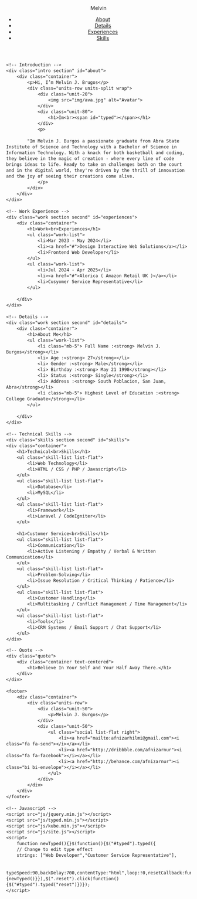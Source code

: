 <!DOCTYPE html>
<html>
<head>
    <title>Melvin Burgos Resume</title>
    <meta charset="utf-8" />
    <meta name="viewport" content="width=device-width, initial-scale=1">
    <meta name="description" content="Melvin Burgos">
    <meta name="author" content="">
    <meta name="viewport" content="width=device-width, initial-scale=1" />
    <link rel="stylesheet" href="css/kube.min.css" />
    <link rel="stylesheet" href="css/font-awesome.min.css" />
    <link rel="stylesheet" href="css/custom.min.css" />
    <link rel="shortcut icon" href="img/favicon.png" />
	<link rel="stylesheet" href="https://cdn.jsdelivr.net/npm/bootstrap-icons@1.11.3/font/bootstrap-icons.min.css">
	<link href='https://fonts.googleapis.com/css?family=Playfair+Display+SC:700' rel='stylesheet' type='text/css'>
	<link href='https://fonts.googleapis.com/css?family=Lato:400,700' rel='stylesheet' type='text/css'>
	<style>
		.intro h1:before {
			/* Edit this with your name or anything else */
			content: 'MELVIN';
		}
	</style>
</head>
<body>
	<!-- Navigation -->
	<div class="main-nav">
		<div class="container">
			<header class="group top-nav">
				<div class="navigation-toggle" data-tools="navigation-toggle" data-target="#navbar-1">
				    <span class="logo">Melvin</span>
				</div>
			    <nav id="navbar-1" class="navbar item-nav">
				    <ul>
				        <li class="active"><a href="#about">About</a></li>
						<li ><a href="#details">Details</a></li>
				        <li><a href="#experiences">Experiences</a></li>
				        <li><a href="#skills">Skills</a></li>
				    </ul>
				</nav>
			</header>
		</div>
	</div>

	<!-- Introduction -->
	<div class="intro section" id="about">
		<div class="container">
			<p>Hi, I’m Melvin J. Brugos</p>
			<div class="units-row units-split wrap">
				<div class="unit-20">
					<img src="img/ava.jpg" alt="Avatar">
				</div>
				<div class="unit-80">
					<h1>Im<br><span id="typed"></span></h1>
				</div>
				<p>

			"Im Melvin J. Burgos a passionate graduate from Abra State Institute of Science and Technology with a Bachelor of Science in Information Technology. With a knack for both basketball and coding, they believe in the magic of creation - where every line of code brings ideas to life. Ready to take on challenges both on the court and in the digital world, they're driven by the thrill of innovation and the joy of seeing their creations come alive.
				</p>
			</div>
		</div>
	</div>

	<!-- Work Experience -->
	<div class="work section second" id="experiences">
		<div class="container">
			<h1>Work<br>Experiences</h1>
			<ul class="work-list">
				<li>Mar 2023 - May 2024</li>
				<li><a href="#">Design Interactive Web Solutions</a></li>
				<li>Frontend Web Developer</li>
			</ul>
   			<ul class="work-list">
				<li>Jul 2024 - Apr 2025</li>
				<li><a href="#">Alorica ( Amazon Retail UK )</a></li>
				<li>Cusyomer Service Representative</li>
			</ul>
		
		</div>
	</div>

	<!-- Details -->
	<div class="work section second" id="details">
		<div class="container">
			<h1>About Me</h1>
			<ul class="work-list">
				<li class="mb-5"> Full Name :<strong> Melvin J. Burgos</strong></li>
				<li> Age :<strong> 27</strong></li>
				<li> Gender :<strong> Male</strong></li>
				<li> Birthday :<strong> May 21 1998</strong></li>
				<li> Status :<strong> Single</strong></li>
				<li> Address :<strong> South Poblacion, San Juan, Abra</strong></li>
				<li class="mb-5"> Highest Level of Education :<strong> College Graduate</strong></li>
			</ul>
		
		</div>
	</div>

	<!-- Technical Skills -->
	<div class="skills section second" id="skills">
    <div class="container">
        <h1>Technical<br>Skills</h1>
        <ul class="skill-list list-flat">
            <li>Web Technology</li>
            <li>HTML / CSS / PHP / Javascript</li>
        </ul>
        <ul class="skill-list list-flat">
            <li>Database</li>
            <li>MySQL</li>
        </ul>
        <ul class="skill-list list-flat">
            <li>Framework</li>
            <li>Laravel / CodeIgniter</li>
        </ul>

        <h1>Customer Service<br>Skills</h1>
        <ul class="skill-list list-flat">
            <li>Communication</li>
            <li>Active Listening / Empathy / Verbal & Written Communication</li>
        </ul>
        <ul class="skill-list list-flat">
            <li>Problem-Solving</li>
            <li>Issue Resolution / Critical Thinking / Patience</li>
        </ul>
        <ul class="skill-list list-flat">
            <li>Customer Handling</li>
            <li>Multitasking / Conflict Management / Time Management</li>
        </ul>
        <ul class="skill-list list-flat">
            <li>Tools</li>
            <li>CRM Systems / Email Support / Chat Support</li>
        </ul>
    </div>
</div>


	<!-- Quote -->
	<div class="quote">
		<div class="container text-centered">
			<h1>Believe In Your Self and Your Half Away There.</h1>
		</div>
	</div>

	<footer>
		<div class="container">
			<div class="units-row">
			    <div class="unit-50">
			    	<p>Melvin J. Burgos</p>
			    </div>
			    <div class="unit-50">
					<ul class="social list-flat right">
						<li><a href="mailto:afnizarhilmi@gmail.com"><i class="fa fa-send"></i></a></li>
						<li><a href="http://dribbble.com/afnizarnur"><i class="fa fa-facebook"></i></a></li>
						<li><a href="http://behance.com/afnizarnur"><i class="bi bi-envelope"></i></a></li>
					</ul>
			    </div>
			</div>
		</div>
	</footer>

	<!-- Javascript -->
	<script src="js/jquery.min.js"></script>
	<script src="js/typed.min.js"></script>
    <script src="js/kube.min.js"></script>
    <script src="js/site.js"></script>
    <script>
		function newTyped(){}$(function(){$("#typed").typed({
		// Change to edit type effect
		strings: ["Web Developer","Customer Service Representative"],

		typeSpeed:90,backDelay:700,contentType:"html",loop:!0,resetCallback:function(){newTyped()}}),$(".reset").click(function(){$("#typed").typed("reset")})});
    </script>
</body>
</html>

